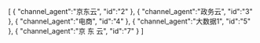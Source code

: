 [
	{
		"channel_agent":"京东云",
		"id":"2"
	},
	{
		"channel_agent":"政务云",
		"id":"3"
	},
	{
		"channel_agent":"电商",
		"id":"4"
	},
	{
		"channel_agent":"大数据1",
		"id":"5"
	},
	{
		"channel_agent":"京  东  云",
		"id":"7"
	}
]